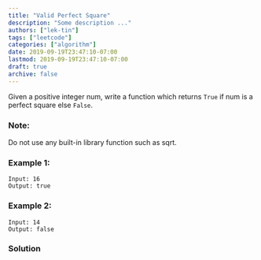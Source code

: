 ```yaml
---
title: "Valid Perfect Square"
description: "Some description ..."
authors: ["lek-tin"]
tags: ["leetcode"]
categories: ["algorithm"]
date: 2019-09-19T23:47:10-07:00
lastmod: 2019-09-19T23:47:10-07:00
draft: true
archive: false
---
```

Given a positive integer num, write a function which returns `True` if num is a perfect square else `False`.

### Note:
Do not use any built-in library function such as sqrt.

### Example 1:
```
Input: 16
Output: true
```
### Example 2:
```
Input: 14
Output: false
```

### Solution
```python
```